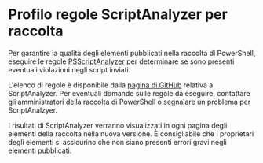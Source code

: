 # Profilo regole ScriptAnalyzer per raccolta
Per garantire la qualità degli elementi pubblicati nella raccolta di PowerShell, eseguire le regole [PSScriptAnalyzer](https://github.com/PowerShell/PSScriptAnalyzer) per determinare se sono presenti eventuali violazioni negli script inviati.

L'elenco di regole è disponibile dalla [pagina di GitHub](https://github.com/PowerShell/PSScriptAnalyzer/blob/development/Engine/Settings/PSGallery.psd1) relativa a ScriptAnalyzer.
Per eventuali domande sulle regole da eseguire, contattare gli amministratori della raccolta di PowerShell o segnalare un problema per ScriptAnalzyer.

I risultati di ScriptAnalyzer verranno visualizzati in ogni pagina degli elementi della raccolta nella nuova versione. È consigliabile che i proprietari degli elementi si assicurino che non siano presenti errori gravi negli elementi pubblicati.


<!--HONumber=Aug16_HO5-->


